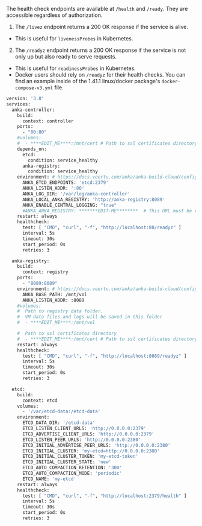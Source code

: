 
The health check endpoints are available at `/health` and `/ready`. They are accessible regardless of authorization.

1. The `/livez` endpoint returns a 200 OK response if the service is alive.

- This is useful for `livenessProbes` in Kubernetes.

2. The `/readyz` endpoint returns a 200 OK response if the service is not only up but also ready to serve requests.

- This is useful for `readinessProbes` in Kubernetes.
- Docker users should rely on `/readyz` for their health checks. You can find an example inside of the 1.41.1 linux/docker package's `docker-compose-v3.yml` file.

```bash
version: '3.8'
services:
  anka-controller:
    build:
      context: controller
    ports:
      - "80:80"
    #volumes:
    #  - ****EDIT_ME****:/mnt/cert # Path to ssl certificates directory; don't forget to adjust healthcheck
    depends_on:
      etcd:
        condition: service_healthy
      anka-registry:
        condition: service_healthy
    environment: # https://docs.veertu.com/anka/anka-build-cloud/configuration-reference/#configuration-envs
      ANKA_ETCD_ENDPOINTS: 'etcd:2379'
      ANKA_LISTEN_ADDR: ':80'
      ANKA_LOG_DIR: '/var/log/anka-controller'
      ANKA_LOCAL_ANKA_REGISTRY: 'http://anka-registry:8089'
      ANKA_ENABLE_CENTRAL_LOGGING: "true"
      #ANKA_ANKA_REGISTRY: *******EDIT-ME********  # This URL must be reachable by your Anka nodes
    restart: always
    healthcheck:
      test: [ "CMD", "curl", "-f", "http://localhost:80/readyz" ]
      interval: 5s
      timeout: 30s
      start_period: 0s
      retries: 3

  anka-registry:
    build:
      context: registry
    ports:
      - "8089:8089"
    environment: # https://docs.veertu.com/anka/anka-build-cloud/configuration-reference/#configuration-envs
      ANKA_BASE_PATH: /mnt/vol
      ANKA_LISTEN_ADDR: :8089
    #volumes:
    #  Path to registry data folder.
    #  VM data files and logs will be saved in this folder
    #  - ****EDIT_ME****:/mnt/vol

    #  Path to ssl certificates directory
    #  - ****EDIT_ME****:/mnt/cert # Path to ssl certificates directory; don't forget to adjust healthcheck
    restart: always
    healthcheck:
      test: [ "CMD", "curl", "-f", "http://localhost:8089/readyz" ]
      interval: 5s
      timeout: 30s
      start_period: 0s
      retries: 3

  etcd:
    build:
      context: etcd
    volumes:
      - '/var/etcd-data:/etcd-data'
    environment:
      ETCD_DATA_DIR: '/etcd-data'
      ETCD_LISTEN_CLIENT_URLS: 'http://0.0.0.0:2379'
      ETCD_ADVERTISE_CLIENT_URLS: 'http://0.0.0.0:2379'
      ETCD_LISTEN_PEER_URLS: 'http://0.0.0.0:2380'
      ETCD_INITIAL_ADVERTISE_PEER_URLS: 'http://0.0.0.0:2380'
      ETCD_INITIAL_CLUSTER: 'my-etcd=http://0.0.0.0:2380'
      ETCD_INITIAL_CLUSTER_TOKEN: 'my-etcd-token'
      ETCD_INITIAL_CLUSTER_STATE: 'new'
      ETCD_AUTO_COMPACTION_RETENTION: '30m'
      ETCD_AUTO_COMPACTION_MODE: 'periodic'
      ETCD_NAME: 'my-etcd'
    restart: always
    healthcheck:
      test: [ "CMD", "curl", "-f", "http://localhost:2379/health" ]
      interval: 5s
      timeout: 30s
      start_period: 0s
      retries: 3
```

